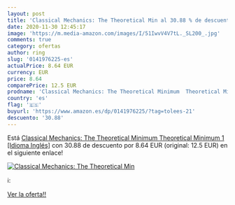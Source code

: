 ```yaml
---
layout: post
title: 'Classical Mechanics: The Theoretical Min al 30.88 % de descuento'
date: 2020-11-30 12:45:17
image: 'https://m.media-amazon.com/images/I/51IwvV4V7tL._SL200_.jpg'
comments: true
category: ofertas
author: ring
slug: '0141976225-es'
actualPrice: 8.64 EUR
currency: EUR
price: 8.64
comparePrice: 12.5 EUR
prodname: 'Classical Mechanics: The Theoretical Minimum  Theoretical Minimum 1  [Idioma Inglés]'
country: 'es'
flag: '🇪🇸'
buyurl: 'https://www.amazon.es/dp/0141976225/?tag=tolees-21'
descuento: '30.88'
---
```


Está [Classical Mechanics: The Theoretical Minimum  Theoretical Minimum 1  [Idioma Inglés]](https://www.amazon.es/dp/0141976225/?tag=tolees-21) con 30.88 de descuento por 8.64 EUR (original: 12.5 EUR) en el siguiente enlace!

[![Classical Mechanics: The Theoretical Min](https://m.media-amazon.com/images/I/51IwvV4V7tL._SL200_.jpg)](https://www.amazon.es/dp/0141976225/?tag=tolees-21)

ℹ️:


[Ver la oferta!!](https://www.amazon.es/dp/0141976225/?tag=tolees-21)
